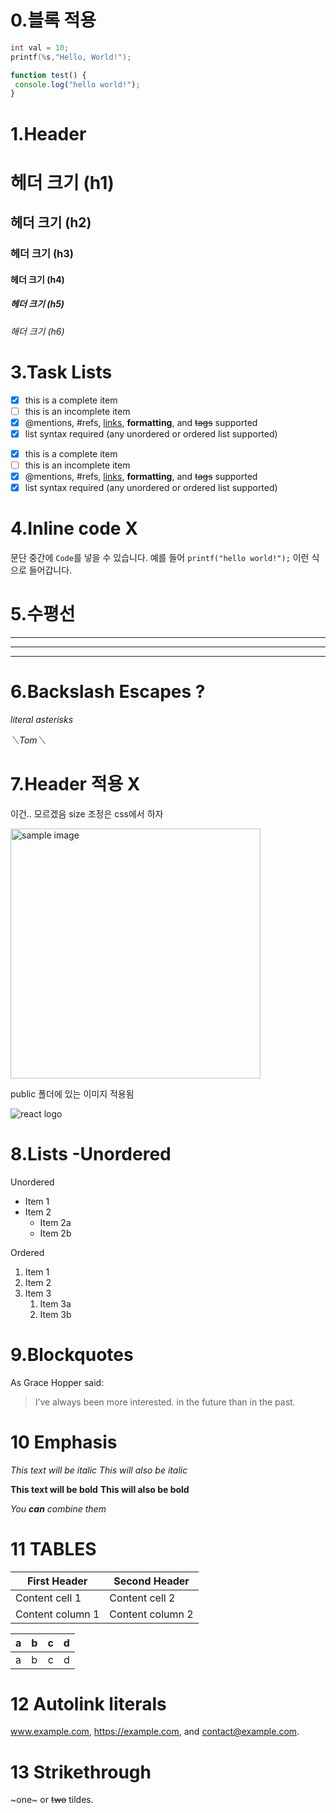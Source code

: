 
# 0.블록 적용 

``` go
int val = 10;
printf(%s,"Hello, World!");
```

```javascript 
function test() { 
 console.log("hello world!"); 
} 
```
# 1.Header 
# 헤더 크기 (h1) 
## 헤더 크기 (h2) 
### 헤더 크기 (h3) 
#### 헤더 크기 (h4) 
##### 헤더 크기 (h5) 
###### 해더 크기 (h6)



# 3.Task Lists 
- [x] this is a complete item 
- [ ] this is an incomplete item 
- [x] @mentions, #refs, [links](), **formatting**, and <del>tags</del> supported 
- [x] list syntax required (any unordered or ordered list supported)

* [x] this is a complete item 
* [ ] this is an incomplete item 
* [x] @mentions, #refs, [links](), **formatting**, and <del>tags</del> supported 
* [x] list syntax required (any unordered or ordered list supported)

# 4.Inline code   X

문단 중간에 `Code`를 넣을 수 있습니다. 
예를 들어 `printf("hello world!");` 이런 식으로 들어갑니다.

# 5.수평선 
--- 
*** 
___


# 6.Backslash Escapes ?


*literal asterisks* 


_＼_Tom＼__


# 7.Header 적용 X

이건.. 모르겠음 size 조정은 css에서 하자


<img src="https://github.com/gwiyeomgo/gwiyeom-blog-app/blob/main/public/logo192.png?raw=true" width="400px" alt="sample image">

public 폴더에 있는 이미지 적용됨

![ react logo](https://image.flaticon.com/icons/png/512/919/919851.png)


# 8.Lists -Unordered 

Unordered 

* Item 1 
* Item 2 
    * Item 2a 
    * Item 2b 

Ordered 

1. Item 1 
1. Item 2 
1. Item 3 
    1. Item 3a 
    1. Item 3b


# 9.Blockquotes  
As Grace Hopper said: 

> I’ve always been more interested. 
> in the future than in the past.

# 10 Emphasis 

*This text will be italic* 
_This will also be italic_ 

**This text will be bold** 
__This will also be bold__ 

*You **can** combine them*


# 11 TABLES 

First Header | Second Header 
------------ | ------------- 
Content cell 1 | Content cell 2 
Content column 1 | Content column 2


| a | b  |  c |  d  |
| - | :- | -: | :-: |
| a | b  | c  | d   |

# 12 Autolink literals

www.example.com, https://example.com, and contact@example.com.

# 13 Strikethrough

~one~ or ~~two~~ tildes.



